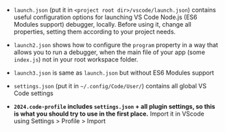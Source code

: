 * `launch.json` (put it in `<project root dir>/vscode/launch.json`) contains useful configuration options for launching VS Code Node.js (ES6 Modules support) debugger, locally.
Before using it, change all properties, setting them according to your project needs. 

* `launch2.json` shows how to configure the `program` property in a way that allows you to run a debugger, when the main file of your app (some `index.js`) not in your root workspace folder.

* `launch3.json` is same as `launch.json` but without ES6 Modules support

* `settings.json` (put it in `~/.config/Code/User/`) contains all global VS Code settings 

* **`2024.code-profile` includes `settings.json` + all plugin settings, so this is what you should try to use in the first place.** Import it in VScode using Settings > Profile > Import
